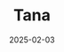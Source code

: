 ---  
layout: startup_page  
title: "Tana"  
id: "tana.inc"  
permalink: "/tanatana.inc02032025/"  
website: "https://tana.inc/"  
funding_round: "Series A"  
funding_amount: "$14M"  
investors: "Tola Capital, Lightspeed Venture Partners, Northzone, Alliance VC, firstminute capital"  
about: "Tana is an AI-native workspace that integrates AI into everyday work, offering voice-powered workflows and AI agents to enhance productivity. It uses a knowledge graph to connect information and features 'Supertags' to transform unstructured data into structured output, streamlining workflows for knowledge workers."  
markets: "AI, Productivity Software, Software Development, SaaS, Information Technology"  
hq: "Palo Alto, California, United States"  
founded_year: "2021"  
linkedin: "https://www.linkedin.com/company/tanainc"  
twitter: "https://mobile.twitter.com/tana_inc"  
instagram: ""  
facebook: ""  
crunchbase: "https://www.crunchbase.com/organization/tana-a009"  
pitchbook: "https://pitchbook.com/profiles/company/472361-77"  

date_display: "03-Feb-2025"  
date: "2025-02-03"

# SEO Optimization  
meta_title: "Tana - Series A Funding ($14M)"  
meta_description: "Tana, Tana is an AI-native workspace that integrates AI into everyday work, offering voice-powered workflows and AI agents to enhance productivity. It uses ..."  
meta_keywords: "Tana, AI, Productivity Software, Software Development, SaaS, Information Technology, Series A funding"  
canonical_url: "https://startup.projectstartups.com/tanatana.inc02032025/"  
---